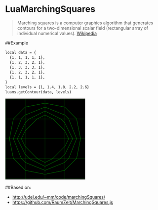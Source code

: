 # LuaMarchingSquares

>Marching squares is a computer graphics algorithm that generates contours for a two-dimensional scalar field (rectangular array of individual numerical values).
[Wikipedia](https://en.wikipedia.org/wiki/Marching_squares)

##Example
```
local data = {
  {1, 1, 1, 1, 1},
  {1, 2, 3, 2, 1},
  {1, 3, 3, 3, 1},
  {1, 2, 3, 2, 1},
  {1, 1, 1, 1, 1},
}
local levels = {1, 1.4, 1.8, 2.2, 2.6}    
luams.getContour(data, levels)
```
![screenshot](https://raw.githubusercontent.com/phobus/LuaMarchingSquares/master/examples/screenshot001.png)
  
##Based on:

- http://udel.edu/~mm/code/marchingSquares/
- https://github.com/RaumZeit/MarchingSquares.js
